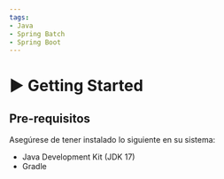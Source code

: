 ```yaml
---
tags:
- Java
- Spring Batch
- Spring Boot
---
```


# ▶️ Getting Started


## Pre-requisitos

Asegúrese de tener instalado lo siguiente en su sistema:

- Java Development Kit (JDK 17)
- Gradle